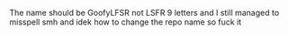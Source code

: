 The name should be GoofyLFSR not LSFR
9 letters and I still managed to misspell smh
and idek how to change the repo name so fuck it

